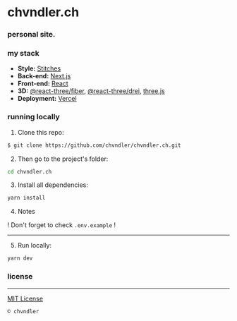# chvndler.ch

### **personal site**.

### my stack

- **Style:** [Stitches](https://stitches.dev/)
- **Back-end:** [Next.js](https://nextjs.org/)
- **Front-end:** [React](https://reactjs.org/)
- **3D:** [@react-three/fiber](https://docs.pmnd.rs/react-three-fiber/), [@react-three/drei](https://drei.pmnd.rs/), [three.js](https://threejs.org)
- **Deployment:** [Vercel](https://vercel.com/)

### running locally

1. Clone this repo:

```sh
$ git clone https://github.com/chvndler/chvndler.ch.git
```

2. Then go to the project's folder:

```sh
cd chvndler.ch
```

3. Install all dependencies:

```sh
yarn install
```

4. Notes

! Don't forget to check `.env.example` !

---

5. Run locally:

```sh
yarn dev
```

### license

---

[MIT License]()

`© chvndler`
